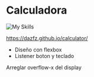 # Calculadora

![My Skills](https://skillicons.dev/icons?i=js,html,css)

https://dazfz.github.io/calculator/

- Diseño con flexbox
- Listener boton y teclado

Arreglar overflow-x del display

